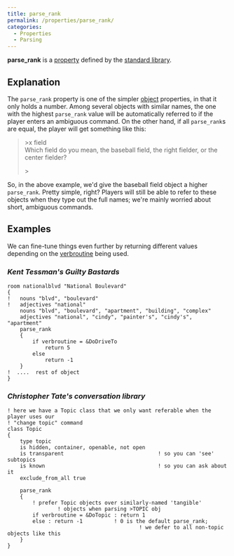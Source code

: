 ```yaml
---
title: parse_rank
permalink: /properties/parse_rank/
categories: 
  - Properties
  - Parsing
---
```


**parse_rank** is a [property](/properties/) defined by the
[standard library](/library/).

## Explanation

The `parse_rank` property is one of the simpler
[object](/globals/object/) properties, in that it only holds a number.
Among several objects with similar names, the one with the highest
`parse_rank` value will be automatically referred to if the player
enters an ambiguous command. On the other hand, if all `parse_rank`s are
equal, the player will get something like this:

>&gt;x field  
>Which field do you mean, the baseball field, the right fielder, or the
center fielder?
>
>&gt;

So, in the above example, we'd give the baseball field object a higher
`parse_rank`. Pretty simple, right? Players will still be able to refer
to these objects when they type out the full names; we're mainly worried
about short, ambiguous commands.

## Examples

We can fine-tune things even further by returning different values
depending on the [verbroutine](/globals/verbroutine/) being used.

### *Kent Tessman's Guilty Bastards*

    room nationalblvd "National Boulevard"
    {
    !   nouns "blvd", "boulevard"
    !   adjectives "national"
        nouns "blvd", "boulevard", "apartment", "building", "complex"
        adjectives "national", "cindy", "painter's", "cindy's", "apartment"
        parse_rank
        {
            if verbroutine = &DoDriveTo
                return 5
            else
                return -1
        }
    !  ....  rest of object
    }

### *Christopher Tate's conversation library*

    ! here we have a Topic class that we only want referable when the player uses our
    ! "change topic" command
    class Topic
    {
        type topic
        is hidden, container, openable, not open
        is transparent                              ! so you can 'see' subtopics
        is known                                    ! so you can ask about it
        exclude_from_all true

        parse_rank
        {
            ! prefer Topic objects over similarly-named 'tangible'
                    ! objects when parsing >TOPIC obj
            if verbroutine = &DoTopic : return 1
            else : return -1          ! 0 is the default parse_rank;
                                              ! we defer to all non-topic objects like this
        }
    }
